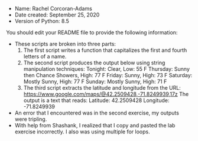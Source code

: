 - Name: Rachel Corcoran-Adams
- Date created: September 25, 2020
- Version of Python: 8.5

You should edit your README file to provide the following information:
- These scripts are broken into three parts:
  1. The first script writes a function that capitalizes the first and fourth letters of a name.
  2. The second script produces the output below using string manipulation techniques:
    Tonight: Clear, Low: 55 F
    Thursday: Sunny then Chance Showers, High: 77 F
    Friday: Sunny, High: 73 F
    Saturday: Mostly Sunny, High: 77 F
    Sunday: Mostly Sunny, High: 71 F
  3. The third script extracts the latitude and longitude from the URL: https://www.google.com/maps/@42.2509428,-71.8249939,17z
  The output is a text that reads:
    Latitude: 42.2509428
    Longitude: -71.8249939
- An error that I encountered was in the second exercise, my outputs were tripling. 
- With help from Shashank, I realized that I copy and pasted the lab exercise incorrectly. I also was using multiple for loops. 

